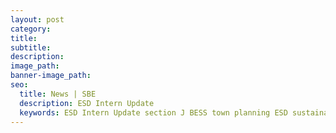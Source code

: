 ```yaml
---
layout: post
category:
title:
subtitle:
description:
image_path:
banner-image_path:
seo:
  title: News | SBE
  description: ESD Intern Update
  keywords: ESD Intern Update section J BESS town planning ESD sustainability
---
```


